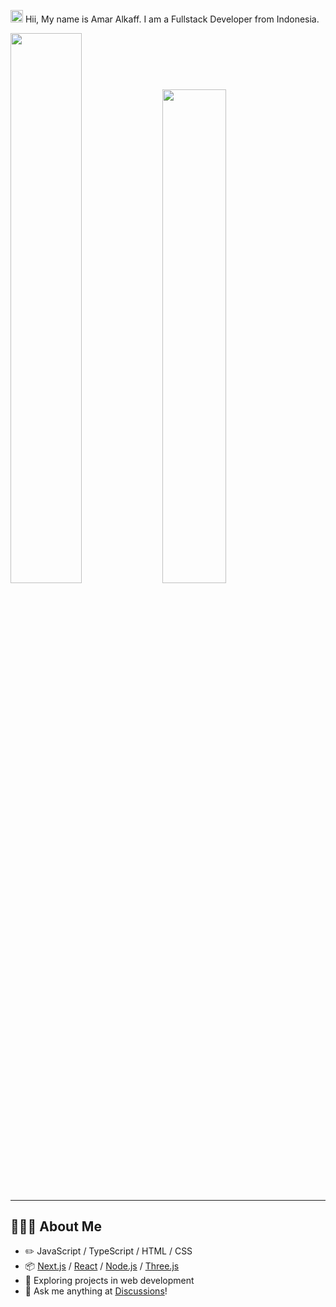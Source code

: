 <img src='https://d.tw93.fun/images/hi.gif' alt='Hi' width="20"/> Hii, My name is Amar Alkaff. I am a Fullstack Developer from Indonesia.

<div style="display: block; flex-direction: row; justify-content: space-between;">
    <picture>
        <source media="(prefers-color-scheme: dark)" srcset="https://github-readme-streak-stats.herokuapp.com/?user=amaralkaff&theme=dark">
        <img width="47.5%" src="https://github-readme-streak-stats.herokuapp.com/?user=amaralkaff&theme=default">
    </picture>
    <picture>
        <source media="(prefers-color-scheme: dark)" srcset="https://github-readme-stats.vercel.app/api?username=amaralkaff&theme=dark&show_icons=true">
        <img width="45%" src="https://github-readme-stats.vercel.app/api?username=amaralkaff&show_icons=true">
    </picture>
</div>

---

## 🧑🏻‍💻 About Me

-   :pencil2: JavaScript / TypeScript / HTML / CSS
-   :package: [Next.js](https://nextjs.org/) / [React](https://reactjs.org/) / [Node.js](https://nodejs.org/) / [Three.js](https://threejs.org/)
-   :seedling: Exploring projects in web development
-   :thought_balloon: Ask me anything at [Discussions](https://www.amangly.fun/login)!
